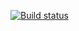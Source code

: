 [![Build status](https://ci.appveyor.com/api/projects/status/qxx1k8y0wlv5n84e?svg=true)](https://ci.appveyor.com/project/vergizon42657/restassuredhometask)
